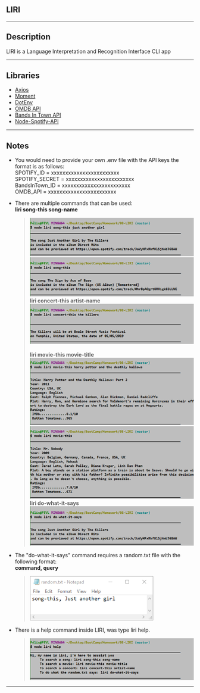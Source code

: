 ## LIRI
***
## Description  
LIRI is a Language Interpretation and Recognition Interface CLI app
***

## Libraries
   * [Axios](https://www.npmjs.com/package/axios)
   * [Moment](https://www.npmjs.com/package/moment)
   * [DotEnv](https://www.npmjs.com/package/dotenv) 
   * [OMDB API](http://www.omdbapi.com) 
   * [Bands In Town API](http://www.artists.bandsintown.com/bandsintown-api)
   * [Node-Spotify-API](https://www.npmjs.com/package/node-spotify-api)

***
## Notes
* You would need to provide your own .env file with the API keys the format is as follows: <br/>
   SPOTIFY_ID      = xxxxxxxxxxxxxxxxxxxxxxxx  <br/>
   SPOTIFY_SECRET  = xxxxxxxxxxxxxxxxxxxxxxxx  <br/>
   BandsInTown_ID  = xxxxxxxxxxxxxxxxxxxxxxxx  <br/>
   OMDB_API        = xxxxxxxxxxxxxxxxxxxxxxxx  <br/>

* There are multiple commands that can be used:
  <br/>  **liri song-this song-name**
   > ![song-this](Screenshots/song-this.PNG)
   >  ![song-this](Screenshots/song-this-no-song.PNG)
  <br/>  **liri concert-this artist-name** 
   >  ![concert-this](Screenshots/concert-this.PNG)    
  <br/>  **liri movie-this movie-title**
   >  ![movie-this](Screenshots/movie-this.PNG)
   >  ![movie-this](Screenshots/movie-this-no-movie.PNG)
  <br/>  **liri do-what-it-says**
   >  ![do-what-it-says](Screenshots/do-what-it-says.PNG)
* The "do-what-it-says" command requires a random.txt file with the following format:
  <br/>  **command, query**
   >  ![random](Screenshots/do-what-it-says-random.PNG)
* There is a help command inside LIRI, was type liri help.
   >  ![help](Screenshots/help.PNG)
***





